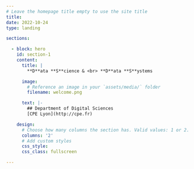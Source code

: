 ```yaml
---
# Leave the homepage title empty to use the site title
title:
date: 2022-10-24
type: landing

sections:

  - block: hero
    id: section-1
    content:
      title: |
        **D**ata **S**cience & <br> **D**ata **S**ystems 

      image:
        # Reference an image in your `assets/media/` folder
        filename: welcome.png

      text: |-
        ## Department of Digital Sciences  
        [CPE Lyon](http://cpe.fr) 

    design:
      # Choose how many columns the section has. Valid values: 1 or 2.
      columns: '2'
      # Add custom styles
      css_style:
      css_class: fullscreen

---
```

